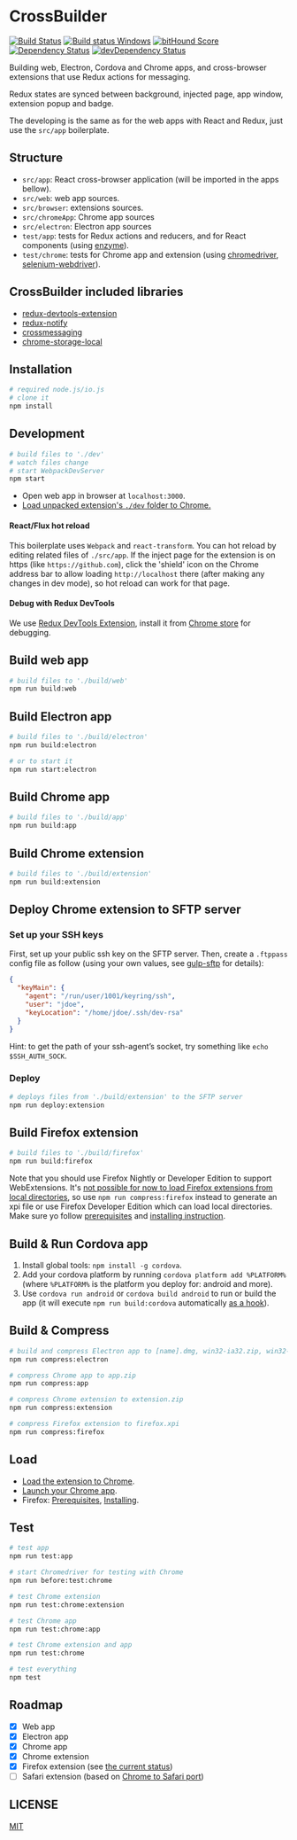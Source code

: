 # CrossBuilder

[![Build Status](https://travis-ci.org/zalmoxisus/crossbuilder.svg)](https://travis-ci.org/zalmoxisus/crossbuilder)  [![Build status Windows](https://ci.appveyor.com/api/projects/status/83c3h264p0li62kl?svg=true)](https://ci.appveyor.com/project/zalmoxisus/crossbuilder) [![bitHound Score](https://www.bithound.io/github/zalmoxisus/crossbuilder/badges/score.svg)](https://www.bithound.io/github/zalmoxisus/crossbuilder) [![Dependency Status](https://david-dm.org/zalmoxisus/crossbuilder.svg)](https://david-dm.org/zalmoxisus/crossbuilder) [![devDependency Status](https://david-dm.org/zalmoxisus/crossbuilder/dev-status.svg)](https://david-dm.org/zalmoxisus/crossbuilder#info=devDependencies)

Building web, Electron, Cordova and Chrome apps, and cross-browser extensions that use Redux actions for messaging.

Redux states are synced between background, injected page, app window, extension popup and badge.

The developing is the same as for the web apps with React and Redux, just use the `src/app` boilerplate.

## Structure

- `src/app`: React cross-browser application (will be imported in the apps bellow).
- `src/web`: web app sources.
- `src/browser`: extensions sources.
- `src/chromeApp`: Chrome app sources
- `src/electron`: Electron app sources
- `test/app`: tests for Redux actions and reducers, and for React components (using [enzyme](http://airbnb.io/enzyme/)).
- `test/chrome`: tests for Chrome app and extension (using [chromedriver](https://www.npmjs.com/package/chromedriver), [selenium-webdriver](https://www.npmjs.com/package/selenium-webdriver)).

## CrossBuilder included libraries
 - [redux-devtools-extension](https://github.com/zalmoxisus/redux-devtools-extension)
 - [redux-notify](https://github.com/zalmoxisus/redux-notify)
 - [crossmessaging](https://github.com/zalmoxisus/crossmessaging)
 - [chrome-storage-local](https://github.com/zalmoxisus/chrome-storage-local)

## Installation

```bash
# required node.js/io.js
# clone it
npm install
```

## Development

```bash
# build files to './dev'
# watch files change
# start WebpackDevServer
npm start
```

- Open web app in browser at `localhost:3000`.
- [Load unpacked extension's `./dev` folder to Chrome.](https://developer.chrome.com/extensions/getstarted#unpacked)

#### React/Flux hot reload

This boilerplate uses `Webpack` and `react-transform`. You can hot reload by editing related files of `./src/app`. If the inject page for the extension is on https (like `https://github.com`), click the 'shield' icon on the Chrome address bar to allow loading `http://localhost` there (after making any changes in dev mode), so hot reload can work for that page.

#### Debug with Redux DevTools

We use [Redux DevTools Extension](https://github.com/zalmoxisus/redux-devtools-extension), install it from [Chrome store](https://chrome.google.com/webstore/detail/redux-devtools/lmhkpmbekcpmknklioeibfkpmmfibljd) for debugging.

## Build web app

```bash
# build files to './build/web'
npm run build:web
```

## Build Electron app

```bash
# build files to './build/electron'
npm run build:electron

# or to start it
npm run start:electron
```

## Build Chrome app

```bash
# build files to './build/app'
npm run build:app
```

## Build Chrome extension

```bash
# build files to './build/extension'
npm run build:extension
```

## Deploy Chrome extension to SFTP server

### Set up your SSH keys

First, set up your public ssh key on the SFTP server.
Then, create a `.ftppass` config file as follow (using your own values,
see [gulp-sftp](https://github.com/gtg092x/gulp-sftp) for details):

```json
{
  "keyMain": {
    "agent": "/run/user/1001/keyring/ssh",
    "user": "jdoe",
    "keyLocation": "/home/jdoe/.ssh/dev-rsa"
  }
}
```

Hint: to get the path of your ssh-agent’s socket,
try something like `echo $SSH_AUTH_SOCK`.

### Deploy

```bash
# deploys files from './build/extension' to the SFTP server
npm run deploy:extension
```

## Build Firefox extension

```bash
# build files to './build/firefox'
npm run build:firefox
````
Note that you should use Firefox Nightly or Developer Edition to support WebExtensions. It's [not possible for now to load Firefox extensions from local directories](https://bugzilla.mozilla.org/show_bug.cgi?id=1185460), so use `npm run compress:firefox` instead to generate an xpi file or use Firefox Developer Edition which can load local directories. Make sure yo follow [prerequisites](https://developer.mozilla.org/en-US/Add-ons/WebExtensions/Prerequisites) and [installing instruction](https://developer.mozilla.org/en-US/Add-ons/WebExtensions/Packaging_and_installation#Installing_Your_Extension).


## Build & Run Cordova app

1. Install global tools: `npm install -g cordova`.
2. Add your cordova platform by running `cordova platform add %PLATFORM%` (where `%PLATFORM%` is the platform you deploy for: android and more).
3. Use `cordova run android` or `cordova build android` to run or build the app (it will execute `npm run build:cordova` automatically [as a hook](https://github.com/zalmoxisus/crossbuilder/blob/master/hooks/build.sh)).

## Build & Compress

```bash
# build and compress Electron app to [name].dmg, win32-ia32.zip, win32-x64.zip, linux-ia32.zip, linux-x64.zip
npm run compress:electron

# compress Chrome app to app.zip
npm run compress:app

# compress Chrome extension to extension.zip
npm run compress:extension

# compress Firefox extension to firefox.xpi
npm run compress:firefox
```

## Load

- [Load the extension to Chrome](https://developer.chrome.com/extensions/getstarted#unpacked).
- [Launch your Chrome app](https://developer.chrome.com/apps/first_app#five).
- Firefox: [Prerequisites](https://developer.mozilla.org/en-US/Add-ons/WebExtensions/Prerequisites), [Installing](https://developer.mozilla.org/en-US/Add-ons/WebExtensions/Packaging_and_installation#Installing_Your_Extension).

## Test

```bash
# test app
npm run test:app

# start Chromedriver for testing with Chrome
npm run before:test:chrome

# test Chrome extension
npm run test:chrome:extension

# test Chrome app
npm run test:chrome:app

# test Chrome extension and app
npm run test:chrome

# test everything
npm test
```

## Roadmap

- [x] Web app
- [x] Electron app
- [x] Chrome app
- [x] Chrome extension
- [x] Firefox extension (see [the current status](https://github.com/zalmoxisus/crossbuilder/issues/12))
- [ ] Safari extension (based on [Chrome to Safari port](https://code.google.com/p/adblockforchrome/source/browse/trunk/port.js))

## LICENSE

[MIT](LICENSE)
